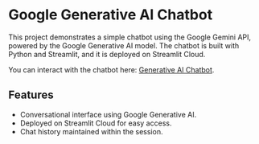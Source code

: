 # Google Generative AI Chatbot

This project demonstrates a simple chatbot using the Google Gemini API, powered by the Google Generative AI model. The chatbot is built with Python and Streamlit, and it is deployed on Streamlit Cloud.

You can interact with the chatbot here: [Generative AI Chatbot](https://generativeaichatbot.streamlit.app/).

## Features

- Conversational interface using Google Generative AI.
- Deployed on Streamlit Cloud for easy access.
- Chat history maintained within the session.
